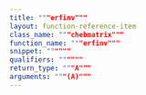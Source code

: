```yaml
---
title: """erfinv"""
layout: function-reference-item
class_name: """chebmatrix"""
function_name: """erfinv"""
snippet: """"""
qualifiers: """"""
return_type: """A"""
arguments: """(A)"""
---
```


